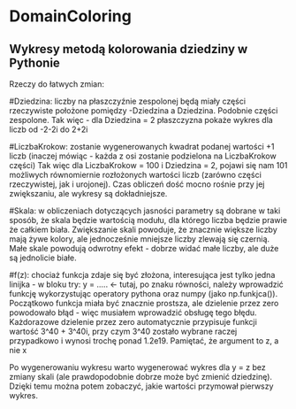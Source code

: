 # DomainColoring
Wykresy metodą kolorowania dziedziny w Pythonie
-------------------------------------------------------------------------------------------------
Rzeczy do łatwych zmian:

#Dziedzina:
liczby na płaszczyźnie zespolonej będą miały części rzeczywiste położone pomiędzy -Dziedzina a Dziedzina. Podobnie części zespolone. Tak więc - dla Dziedzina = 2 płaszczyzna pokaże wykres dla liczb od -2-2i do 2+2i

#LiczbaKrokow:
zostanie wygenerowanych kwadrat podanej wartości +1 liczb (inaczej mówiąc - każda z osi zostanie podzielona na LiczbaKrokow części) Tak więc dla LiczbaKrokow = 100 i Dziedzina = 2, pojawi się nam 101 możliwych równomiernie rozłożonych wartości liczb (zarówno części rzeczywistej, jak i urojonej). Czas obliczeń dość mocno rośnie przy jej zwiększaniu, ale wykresy są dokładniejsze.

#Skala:
w obliczeniach dotyczących jasności parametry są dobrane w taki sposób, że skala będzie wartością modułu, dla którego liczba będzie prawie że całkiem biała. Zwiększanie skali powoduje, że znacznie większe liczby mają żywe kolory, ale jednocześnie mniejsze liczby zlewają się czernią. Małe skale powodują odwrotny efekt - dobrze widać małe liczby, ale duże są jednolicie białe.

#f(z):
chociaż funkcja zdaje się być złożona, interesująca jest tylko jedna linijka - w bloku try:
y = ..... <- tutaj, po znaku równości, należy wprowadzić funkcję wykorzystując operatory pythona oraz numpy (jako np.funkjca()). Początkowo funkcja miała być znacznie prostsza, ale dzielenie przez zero powodowało błąd - więc musiałem wprowadzić obsługę tego błędu. Każdorazowe dzielenie przez zero automatycznie przypisuje funkcji wartość 3^40 + 3^40i, przy czym 3^40 zostało wybrane raczej przypadkowo i wynosi trochę ponad 1.2e19. Pamiętać, że argument to z, a nie x

Po wygenerowaniu wykresu warto wygenerować wykres dla y = z bez zmiany skali (ale prawdopodobnie dobrze może być zmienić dziedzinę). Dzięki temu można potem zobaczyć, jakie wartości przymował pierwszy wykres.

